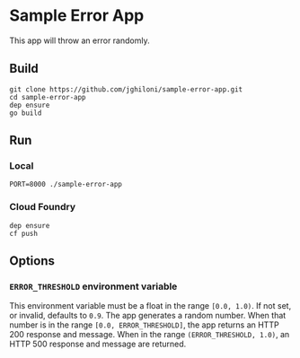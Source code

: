 # Sample Error App

This app will throw an error randomly.

## Build

```
git clone https://github.com/jghiloni/sample-error-app.git
cd sample-error-app
dep ensure
go build
```

## Run

### Local
```
PORT=8000 ./sample-error-app
```

### Cloud Foundry
```
dep ensure
cf push
```

## Options

### `ERROR_THRESHOLD` environment variable

This environment variable must be a float in the range `[0.0, 1.0)`. If not set, or invalid,
defaults to `0.9`. The app generates a random number. When that number is in the range
`[0.0, ERROR_THRESHOLD]`, the app returns an HTTP 200 response and message. When in
the range `(ERROR_THRESHOLD, 1.0)`, an HTTP 500 response and message are returned.

